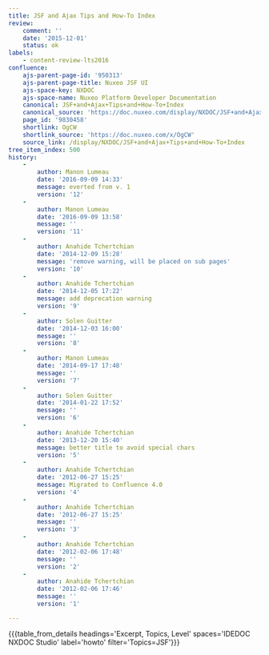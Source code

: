 ```yaml
---
title: JSF and Ajax Tips and How-To Index
review:
    comment: ''
    date: '2015-12-01'
    status: ok
labels:
    - content-review-lts2016
confluence:
    ajs-parent-page-id: '950313'
    ajs-parent-page-title: Nuxeo JSF UI
    ajs-space-key: NXDOC
    ajs-space-name: Nuxeo Platform Developer Documentation
    canonical: JSF+and+Ajax+Tips+and+How-To+Index
    canonical_source: 'https://doc.nuxeo.com/display/NXDOC/JSF+and+Ajax+Tips+and+How-To+Index'
    page_id: '9830458'
    shortlink: OgCW
    shortlink_source: 'https://doc.nuxeo.com/x/OgCW'
    source_link: /display/NXDOC/JSF+and+Ajax+Tips+and+How-To+Index
tree_item_index: 500
history:
    -
        author: Manon Lumeau
        date: '2016-09-09 14:33'
        message: everted from v. 1
        version: '12'
    -
        author: Manon Lumeau
        date: '2016-09-09 13:58'
        message: ''
        version: '11'
    -
        author: Anahide Tchertchian
        date: '2014-12-09 15:28'
        message: 'remove warning, will be placed on sub pages'
        version: '10'
    -
        author: Anahide Tchertchian
        date: '2014-12-05 17:22'
        message: add deprecation warning
        version: '9'
    -
        author: Solen Guitter
        date: '2014-12-03 16:00'
        message: ''
        version: '8'
    -
        author: Manon Lumeau
        date: '2014-09-17 17:48'
        message: ''
        version: '7'
    -
        author: Solen Guitter
        date: '2014-01-22 17:52'
        message: ''
        version: '6'
    -
        author: Anahide Tchertchian
        date: '2013-12-20 15:40'
        message: better title to avoid special chars
        version: '5'
    -
        author: Anahide Tchertchian
        date: '2012-06-27 15:25'
        message: Migrated to Confluence 4.0
        version: '4'
    -
        author: Anahide Tchertchian
        date: '2012-06-27 15:25'
        message: ''
        version: '3'
    -
        author: Anahide Tchertchian
        date: '2012-02-06 17:48'
        message: ''
        version: '2'
    -
        author: Anahide Tchertchian
        date: '2012-02-06 17:46'
        message: ''
        version: '1'

---
```

{{{table_from_details headings='Excerpt, Topics, Level' spaces='IDEDOC NXDOC Studio' label='howto' filter='Topics=JSF'}}}
